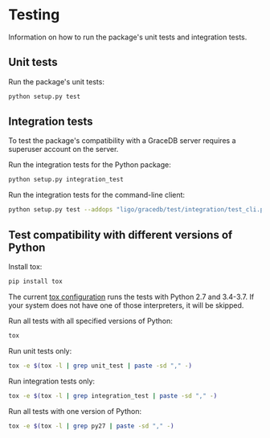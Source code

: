 # Testing
Information on how to run the package's unit tests and integration tests.

## Unit tests
Run the package's unit tests:
```bash
python setup.py test
```

## Integration tests
To test the package's compatibility with a GraceDB server requires a superuser account on the server.

Run the integration tests for the Python package:
```bash
python setup.py integration_test
```

Run the integration tests for the command-line client:
```bash
python setup.py test --addops "ligo/gracedb/test/integration/test_cli.py"
```

## Test compatibility with different versions of Python

Install tox:
```bash
pip install tox
```

The current [tox configuration](../../../tox.ini) runs the tests with Python 2.7 and 3.4-3.7. If your system does not have one of those interpreters, it will be skipped.

Run all tests with all specified versions of Python:
```bash
tox
```

Run unit tests only:
```bash
tox -e $(tox -l | grep unit_test | paste -sd "," -)
```

Run integration tests only:
```bash
tox -e $(tox -l | grep integration_test | paste -sd "," -)
```

Run all tests with one version of Python:
```bash
tox -e $(tox -l | grep py27 | paste -sd "," -)
```
